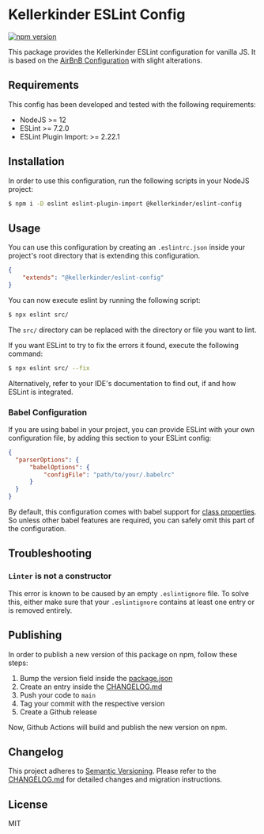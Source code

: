 # Kellerkinder ESLint Config

[![npm version](https://badge.fury.io/js/%40kellerkinder%2Feslint-config.svg)](https://badge.fury.io/js/%40kellerkinder%2Feslint-config)

This package provides the Kellerkinder ESLint configuration for vanilla
JS. It is based on the [AirBnB Configuration](https://github.com/airbnb/javascript/tree/master/packages/eslint-config-airbnb-base)
with slight alterations.

## Requirements
This config has been developed and tested with the following requirements:
* NodeJS >= 12
* ESLint >= 7.2.0
* ESLint Plugin Import: >= 2.22.1

## Installation
In order to use this configuration, run the following scripts in your NodeJS project:

```bash
$ npm i -D eslint eslint-plugin-import @kellerkinder/eslint-config
```

## Usage
You can use this configuration by creating an `.eslintrc.json` inside your
project's root directory that is extending this configuration.

```json
{
    "extends": "@kellerkinder/eslint-config"
}
```

You can now execute eslint by running the following script:

```bash
$ npx eslint src/
```

The `src/` directory can be replaced with the directory or file you want to lint.

If you want ESLint to try to fix the errors it found, execute the following command:

```bash
$ npx eslint src/ --fix
```

Alternatively, refer to your IDE's documentation to find out, if and how ESLint
is integrated.

### Babel Configuration
If you are using babel in your project, you can provide ESLint
with your own configuration file, by adding this section to your
ESLint config:

```json
{
  "parserOptions": {
      "babelOptions": {
          "configFile": "path/to/your/.babelrc"
      }
  }
}
```

By default, this configuration comes with babel support for 
[class properties](https://babeljs.io/docs/en/babel-plugin-proposal-class-properties).
So unless other babel features are required, you can safely omit this part of the configuration.

## Troubleshooting

### `Linter` is not a constructor
This error is known to be caused by an empty `.eslintignore` file.
To solve this, either make sure that your `.eslintignore` contains at
least one entry or is removed entirely.

## Publishing
In order to publish a new version of this package on npm, follow
these steps:

1. Bump the version field inside the [package.json](package.json)
2. Create an entry inside the [CHANGELOG.md](CHANGELOG.md)
3. Push your code to `main`
4. Tag your commit with the respective version
5. Create a Github release

Now, Github Actions will build and publish the new version on npm.

## Changelog
This project adheres to [Semantic Versioning](https://semver.org/). 
Please refer to the [CHANGELOG.md](CHANGELOG.md) for detailed changes and
migration instructions.

## License
MIT
